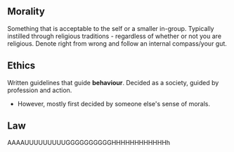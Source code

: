 ## Morality
Something that is acceptable to the self or a smaller in-group.
Typically instilled through religious traditions - regardless of whether or not you are religious. 
Denote right from wrong and follow an internal compass/your gut.
## Ethics
Written guidelines that guide **behaviour**.
Decided as a society, guided by profession and action. 
- However, mostly first decided by someone else's sense of morals. 
## Law
AAAAUUUUUUUUUGGGGGGGGGGHHHHHHHHHHHHh

